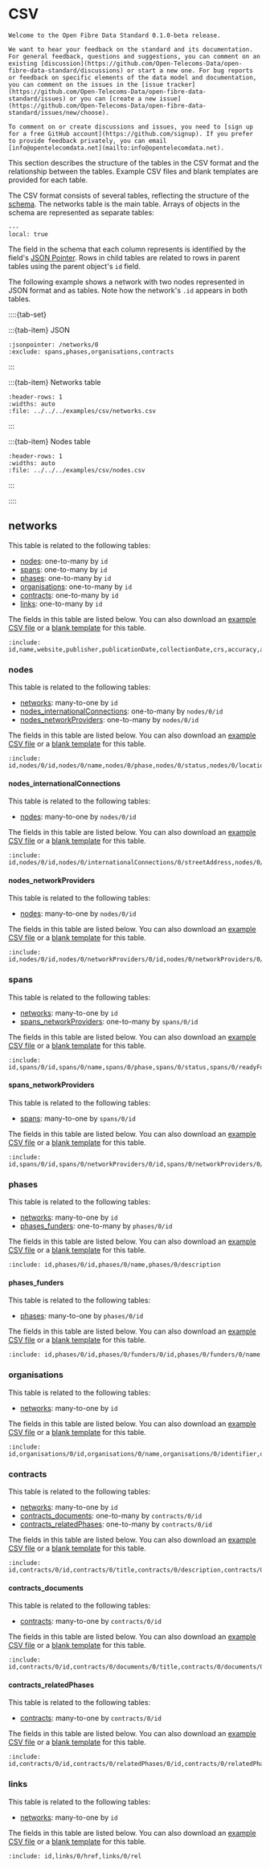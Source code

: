 # CSV

```{admonition} 0.1.0-beta release
Welcome to the Open Fibre Data Standard 0.1.0-beta release.

We want to hear your feedback on the standard and its documentation. For general feedback, questions and suggestions, you can comment on an existing [discussion](https://github.com/Open-Telecoms-Data/open-fibre-data-standard/discussions) or start a new one. For bug reports or feedback on specific elements of the data model and documentation, you can comment on the issues in the [issue tracker](https://github.com/Open-Telecoms-Data/open-fibre-data-standard/issues) or you can [create a new issue](https://github.com/Open-Telecoms-Data/open-fibre-data-standard/issues/new/choose).

To comment on or create discussions and issues, you need to [sign up for a free GitHub account](https://github.com/signup). If you prefer to provide feedback privately, you can email [info@opentelecomdata.net](mailto:info@opentelecomdata.net).
```

This section describes the structure of the tables in the CSV format and the relationship between the tables. Example CSV files and blank templates are provided for each table.

The CSV format consists of several tables, reflecting the structure of the [schema](../schema.md). The networks table is the main table. Arrays of objects in the schema are represented as separate tables:

```{contents}
---
local: true
```

The field in the schema that each column represents is identified by the field's [JSON Pointer](https://tools.ietf.org/html/rfc6901). Rows in child tables are related to rows in parent tables using the parent object's `id` field.

The following example shows a network with two nodes represented in JSON format and as tables. Note how the network's `.id` appears in both tables.

::::{tab-set}

:::{tab-item} JSON

```{jsoninclude} ../../../examples/json/network-package.json
:jsonpointer: /networks/0
:exclude: spans,phases,organisations,contracts
```

:::

:::{tab-item} Networks table

```{csv-table-no-translate}
:header-rows: 1
:widths: auto
:file: ../../../examples/csv/networks.csv
```

:::

:::{tab-item} Nodes table

```{csv-table-no-translate}
:header-rows: 1
:widths: auto
:file: ../../../examples/csv/nodes.csv
```

:::

::::

## networks

This table is related to the following tables:

- [nodes](#nodes): one-to-many by `id`
- [spans](#spans): one-to-many by `id`
- [phases](#phases): one-to-many by `id`
- [organisations](#organisations): one-to-many by `id`
- [contracts](#contracts): one-to-many by `id`
- [links](#links): one-to-many by `id`

The fields in this table are listed below. You can also download an [example CSV file](../../../examples/csv/networks.csv) or a [blank template](../../../examples/csv/template/networks.csv) for this table.

```{jsonschema} ../../../schema/network-schema.json
:include: id,name,website,publisher,publicationDate,collectionDate,crs,accuracy,accuracyDetails,language
```

### nodes

This table is related to the following tables:

- [networks](#networks): many-to-one by `id`
- [nodes_internationalConnections](#nodes_internationalconnections): one-to-many by `nodes/0/id`
- [nodes_networkProviders](#nodes_networkproviders): one-to-many by `nodes/0/id`

The fields in this table are listed below. You can also download an [example CSV file](../../../examples/csv/nodes.csv) or a [blank template](../../../examples/csv/template/nodes.csv) for this table.

```{jsonschema} ../../../schema/network-schema.json
:include: id,nodes/0/id,nodes/0/name,nodes/0/phase,nodes/0/status,nodes/0/location,nodes/0/address,nodes/0/type,nodes/0/accessPoint,nodes/0/power,nodes/0/technologies,nodes/0/physicalInfrastructureProvider
```

#### nodes_internationalConnections

This table is related to the following tables:

- [nodes](#nodes): many-to-one by `nodes/0/id`

The fields in this table are listed below. You can also download an [example CSV file](../../../examples/csv/nodes_internationalConnections.csv) or a [blank template](../../../examples/csv/template/nodes_internationalConnections.csv) for this table.

```{jsonschema} ../../../schema/network-schema.json
:include: id,nodes/0/id,nodes/0/internationalConnections/0/streetAddress,nodes/0/internationalConnections/0/locality,nodes/0/internationalConnections/0/region,nodes/0/internationalConnections/0/postalCode,nodes/0/internationalConnections/0/country
```

#### nodes_networkProviders

This table is related to the following tables:

- [nodes](#nodes): many-to-one by `nodes/0/id`

The fields in this table are listed below. You can also download an [example CSV file](../../../examples/csv/nodes_networkProviders.csv) or a [blank template](../../../examples/csv/template/nodes_networkProviders.csv) for this table.

```{jsonschema} ../../../schema/network-schema.json
:include: id,nodes/0/id,nodes/0/networkProviders/0/id,nodes/0/networkProviders/0/name
```

### spans

This table is related to the following tables:

- [networks](#networks): many-to-one by `id`
- [spans_networkProviders](#spans_networkproviders): one-to-many by `spans/0/id`

The fields in this table are listed below. You can also download an [example CSV file](../../../examples/csv/spans.csv) or a [blank template](../../../examples/csv/template/spans.csv) for this table.

```{jsonschema} ../../../schema/network-schema.json
:include: id,spans/0/id,spans/0/name,spans/0/phase,spans/0/status,spans/0/readyForServiceDate,spans/0/start,spans/0/end,spans/0/directed,spans/0/route,spans/0/physicalInfrastructureProvider,spans/0/supplier,spans/0/transmissionMedium,spans/0/deployment,spans/0/deploymentDetails,spans/0/darkFibre,spans/0/fibreType,spans/0/fibreTypeDetails,spans/0/fibreCount,spans/0/fibreLength,spans/0/technologies,spans/0/capacity,spans/0/capacityDetails,spans/0/countries
```

#### spans_networkProviders

This table is related to the following tables:

- [spans](#spans): many-to-one by `spans/0/id`

The fields in this table are listed below. You can also download an [example CSV file](../../../examples/csv/spans_networkProviders.csv) or a [blank template](../../../examples/csv/template/spans_networkProviders.csv) for this table.

```{jsonschema} ../../../schema/network-schema.json
:include: id,spans/0/id,spans/0/networkProviders/0/id,spans/0/networkProviders/0/name
```

### phases

This table is related to the following tables:

- [networks](#networks): many-to-one by `id`
- [phases_funders](#phases_funders): one-to-many by `phases/0/id`

The fields in this table are listed below. You can also download an [example CSV file](../../../examples/csv/phases.csv) or a [blank template](../../../examples/csv/template/phases.csv) for this table.

```{jsonschema} ../../../schema/network-schema.json
:include: id,phases/0/id,phases/0/name,phases/0/description
```

#### phases_funders

This table is related to the following tables:

- [phases](#phases): many-to-one by `phases/0/id`

The fields in this table are listed below. You can also download an [example CSV file](../../../examples/csv/phases_funders.csv) or a [blank template](../../../examples/csv/template/phases_funders.csv) for this table.

```{jsonschema} ../../../schema/network-schema.json
:include: id,phases/0/id,phases/0/funders/0/id,phases/0/funders/0/name
```

### organisations

This table is related to the following tables:

- [networks](#networks): many-to-one by `id`

The fields in this table are listed below. You can also download an [example CSV file](../../../examples/csv/organisations.csv) or a [blank template](../../../examples/csv/template/organisations.csv) for this table.

```{jsonschema} ../../../schema/network-schema.json
:include: id,organisations/0/id,organisations/0/name,organisations/0/identifier,organisations/0/country,organisations/0/roles,organisations/0/roleDetails,organisations/0/website,organisations/0/logo
```

### contracts

This table is related to the following tables:

- [networks](#networks): many-to-one by `id`
- [contracts_documents](#contracts_documents): one-to-many by `contracts/0/id`
- [contracts_relatedPhases](#contracts_relatedphases): one-to-many by `contracts/0/id`

The fields in this table are listed below. You can also download an [example CSV file](../../../examples/csv/contracts.csv) or a [blank template](../../../examples/csv/template/contracts.csv) for this table.

```{jsonschema} ../../../schema/network-schema.json
:include: id,contracts/0/id,contracts/0/title,contracts/0/description,contracts/0/type,contracts/0/value,contracts/0/dateSigned
```

#### contracts_documents

This table is related to the following tables:

- [contracts](#contracts): many-to-one by `contracts/0/id`

The fields in this table are listed below. You can also download an [example CSV file](../../../examples/csv/contracts_documents.csv) or a [blank template](../../../examples/csv/template/contracts_documents.csv) for this table.

```{jsonschema} ../../../schema/network-schema.json
:include: id,contracts/0/id,contracts/0/documents/0/title,contracts/0/documents/0/description,contracts/0/documents/0/url,contracts/0/documents/0/format
```

#### contracts_relatedPhases

This table is related to the following tables:

- [contracts](#contracts): many-to-one by `contracts/0/id`

The fields in this table are listed below. You can also download an [example CSV file](../../../examples/csv/contracts_relatedPhases.csv) or a [blank template](../../../examples/csv/template/contracts_relatedPhases.csv) for this table.

```{jsonschema} ../../../schema/network-schema.json
:include: id,contracts/0/id,contracts/0/relatedPhases/0/id,contracts/0/relatedPhases/0/name
```

### links

This table is related to the following tables:

- [networks](#networks): many-to-one by `id`

The fields in this table are listed below. You can also download an [example CSV file](../../../examples/csv/links.csv) or a [blank template](../../../examples/csv/template/links.csv) for this table.

```{jsonschema} ../../../schema/network-schema.json
:include: id,links/0/href,links/0/rel
```
